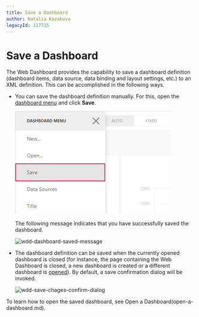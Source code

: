 ```yaml
---
title: Save a Dashboard
author: Natalia Kazakova
legacyId: 117715
---
```

# Save a Dashboard
The Web Dashboard provides the capability to save a dashboard definition (dashboard items, data source, data binding and layout settings, etc.) to an XML definition. This can be accomplished in the following ways.
* You can save the dashboard definition manually. For this, open the [dashboard menu](ui-elements/dashboard-menu.md) and click **Save**.
	
	![wdd-save-dashboard](../../images/img122631.png)
	
	The following message indicates that you have successfully saved the dashboard.
	
	![wdd-dashboard-saved-message](../../images/img125564.png)
* The dashboard definition can be saved when the currently opened dashboard is closed (for instance, the page containing the Web Dashboard is closed, a new dashboard is created or a different dashboard is [opened](open-a-dashboard.md)). By default, a save confirmation dialog will be invoked.
	
	![wdd-save-chages-confirm-dialog](../../images/img125634.png)

To learn how to open the saved dashboard, see Open a Dashboard(open-a-dashboard.md).